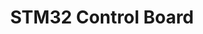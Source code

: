 ---
layout: default
modal-id: 8
img: STMControl.jpg
alt: image-alt
project-date: Spring 2021 
category: PCB Design
title: STM32 Control Board
objective: To create a board STM32 board with detent locking connectors for entry in the NASA Mars Ice Challenge.
details: The board utilized an STM32 Microcontroller and JST-PH connectors. The board provided flexibility so they could be used in various systems for basic IO without needing to make many custom boards. The connection provided by the JST connectors also minimized risk of wires coming loose.
results: A few of the boards were used in various parts of the final drill system and the team won second place in the competition overall.
---